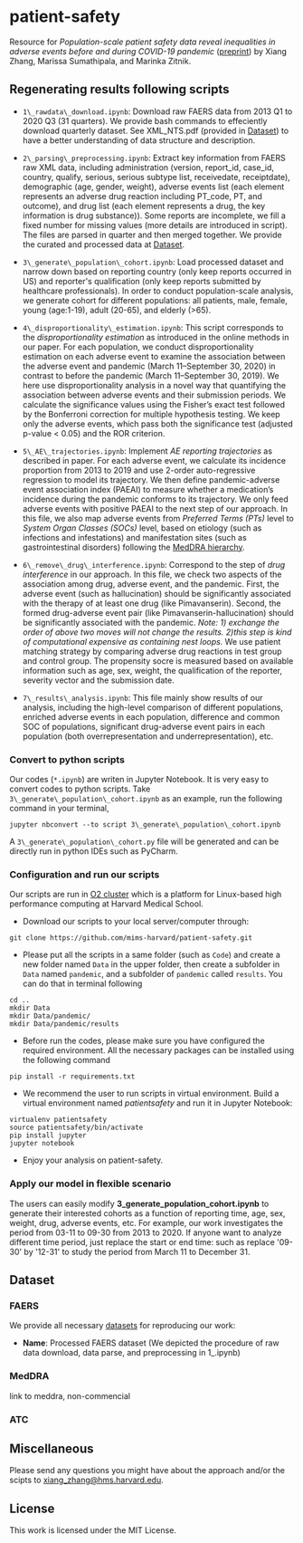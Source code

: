 # patient-safety
Resource for *Population-scale patient safety data reveal inequalities in adverse events before and during COVID-19 pandemic* ([preprint](https://www.medrxiv.org/content/10.1101/2021.01.17.21249988v1)) by Xiang Zhang, Marissa Sumathipala, and Marinka Zitnik.


## Regenerating results following scripts

- `1\_rawdata\_download.ipynb`: Download raw FAERS data from 2013 Q1 to 2020 Q3 (31 quarters). We provide bash commands to effeciently download quarterly dataset. See XML_NTS.pdf (provided in [Dataset](#dataset)) to have a better understanding of data structure and description. 

- `2\_parsing\_preprocessing.ipynb`: Extract key information from FAERS raw XML data, including administration (version, report\_id, case\_id, country, qualify, serious, serious subtype list, receivedate, receiptdate), demographic (age, gender, weight), adverse events list (each element represents an adverse drug reaction including PT\_code, PT, and outcome), and drug list (each element represents a drug, the key information is drug substance)). Some reports are incomplete, we fill a fixed number for missing values (more details are introduced in script). The files are parsed in quarter and then merged together. We provide the curated and processed data at [Dataset](#dataset).

- `3\_generate\_population\_cohort.ipynb`: Load processed dataset and narrow down based on reporting country (only keep reports occurred in US) and reporter's qualification (only keep reports submitted by healthcare professionals). In order to conduct population-scale analysis, we generate cohort for different populations: all patients, male, female, young (age:1-19), adult (20-65), and elderly (>65). 

- `4\_disproportionality\_estimation.ipynb`: This script corresponds to the *disproportionality estimation* as introduced in the online methods in our paper. For each population, we conduct disproportionality estimation on each adverse event to examine the association between the adverse event and pandemic (March 11–September 30, 2020) in contrast to before the pandemic (March 11–September 30, 2019). We here use disproportionality analysis in a novel way that quantifying the association between adverse events and their submission periods. We calculate the significance values using the Fisher’s exact test followed by the Bonferroni correction for multiple hypothesis testing. We keep only the adverse events, which pass both the significance test (adjusted p-value < 0.05) and the ROR criterion.

- `5\_AE\_trajectories.ipynb`: Implement *AE reporting trajectories* as described in paper. For each adverse event, we calculate its incidence proportion from 2013 to 2019 and use 2-order auto-regressive regression to model its trajectory. We then define pandemic-adverse event association index (PAEAI) to measure whether a medication’s incidence during the pandemic conforms to its trajectory. We only feed adverse events with positive PAEAI to the next step of our approach. In this file, we also map adverse events from *Preferred Terms (PTs)* level to *System Organ Classes (SOCs)* level, based on etiology (such as infections and infestations) and manifestation sites (such as gastrointestinal disorders) following the [MedDRA hierarchy](https://www.meddra.org/how-to-use/basics/hierarchy). 

- `6\_remove\_drug\_interference.ipynb`: Correspond to the step of *drug interference* in our approach. In this file, we check two aspects of the association among drug, adverse event, and the pandemic. First, the adverse event (such as hallucination) should be significantly associated with the therapy of at least one drug (like Pimavanserin). Second, the formed drug-adverse event pair (like Pimavanserin-hallucination) should be significantly associated with the pandemic. *Note: 1) exchange the order of above two moves will not change the results. 2)this step is kind of computational expensive as containing nest loops.* We use patient matching strategy by comparing adverse drug reactions in test group and control group. The propensity socre is measured based on available information such as age, sex, weight, the qualification of the reporter, severity vector and the submission date. 

- `7\_results\_analysis.ipynb`: This file mainly show results of our analysis, including the high-level comparison of different populations, enriched adverse events in each population, difference and common SOC of populations, significant drug-adverse event pairs in each population (both overrepresentation and underrepresentation), etc.

### Convert to python scripts
Our codes (`*.ipynb`) are writen in Jupyter Notebook. It is very easy to convert codes to python scripts. Take `3\_generate\_population\_cohort.ipynb` as an example, run the following command in your terminal,

```
jupyter nbconvert --to script 3\_generate\_population\_cohort.ipynb
```
A `3\_generate\_population\_cohort.py` file will be generated and can be directly run in python IDEs such as PyCharm.

### Configuration and run our scripts

Our scripts are run in [O2 cluster](https://wiki.rc.hms.harvard.edu/display/O2/) which is a platform for Linux-based high performance computing at Harvard Medical School. 

- Download our scripts to your local server/computer through:
```
git clone https://github.com/mims-harvard/patient-safety.git
```

- Please put all the scripts in a same folder (such as `Code`) and create a new folder named `Data` in the upper folder, then create a subfolder in `Data` named `pandemic`, and a subfolder of `pandemic` called `results`. You can do that in terminal following

```
cd ..
mkdir Data
mkdir Data/pandemic/
mkdir Data/pandemic/results
```

- Before run the codes, please make sure you have configured the required environment. All the necessary packages can be installed using the following command

```
pip install -r requirements.txt
```

- We recommend the user to run scripts in virtual environment. Build a virtual environment named *patientsafety* and run it in Jupyter Notebook:

```
virtualenv patientsafety
source patientsafety/bin/activate
pip install jupyter
jupyter notebook

```

- Enjoy your analysis on patient-safety.


### Apply our model in flexible scenario

The users can easily modify **3\_generate\_population\_cohort.ipynb** to generate their interested cohorts as a function of reporting time, age, sex, weight, drug, adverse events, etc. For example, our work investigates the period from 03-11 to 09-30 from 2013 to 2020. If anyone want to analyze different time period, just replace the start or end time: such as replace '09-30' by '12-31' to study the period from March 11 to December 31. 

## Dataset 
<span id="dataset"> </span>
### FAERS
We provide all necessary [datasets](https://dataverse.harvard.edu/privateurl.xhtml?token=d796b626-23b9-4a60-86d3-5525fda3c108) for reproducing our work:

- **Name**: Processed FAERS dataset (We depicted the procedure of raw data download, data parse, and preprocessing in 1_.ipynb)

### MedDRA

link to meddra, non-commencial

### ATC

## Miscellaneous

Please send any questions you might have about the approach and/or the scipts to <xiang_zhang@hms.harvard.edu>.

## License

This work is licensed under the MIT License.
